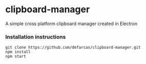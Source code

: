 # clipboard-manager
A simple cross platform clipboard manager created in Electron


### Installation instructions
```
git clone https://github.com/dmfarcas/clipboard-manager.git 
npm install
npm start
```
